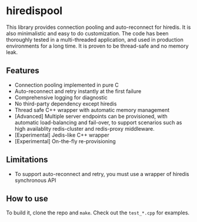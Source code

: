 # hiredispool

This library provides connection pooling and auto-reconnect for hiredis. It is also minimalistic and easy to do customization. The code has been thoroughly tested in a multi-threaded application, and used in production environments for a long time. It is proven to be thread-safe and no memory leak.

## Features 

* Connection pooling implemented in pure C
* Auto-reconnect and retry instantly at the first failure
* Comprehensive logging for diagnostic 
* No third-party dependency except hiredis
* Thread safe C++ wrapper with automatic memory management
* [Advanced] Multiple server endpoints can be provisioned, with automatic load-balancing and fail-over, to support scenarios such as high availablity redis-cluster and redis-proxy middleware.
* [Experimental] Jedis-like C++ wrapper 
* [Experimental] On-the-fly re-provisioning

## Limitations

* To support auto-reconnect and retry, you must use a wrapper of hiredis synchronous API

## How to use

To build it, clone the repo and `make`. Check out the `test_*.cpp` for examples.
